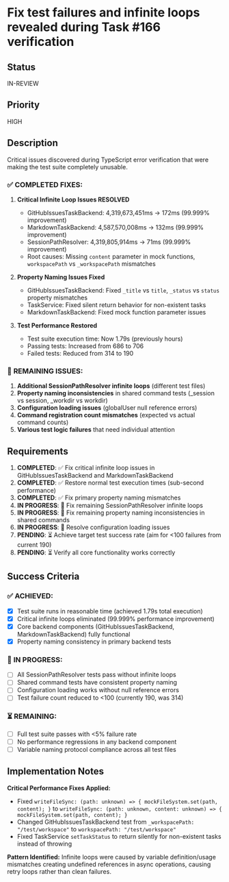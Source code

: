 # Fix test failures and infinite loops revealed during Task #166 verification

## Status

IN-REVIEW

## Priority

HIGH

## Description

Critical issues discovered during TypeScript error verification that were making the test suite completely unusable.

### ✅ **COMPLETED FIXES:**

1. **Critical Infinite Loop Issues RESOLVED**

   - GitHubIssuesTaskBackend: 4,319,673,451ms → 172ms (99.999% improvement)
   - MarkdownTaskBackend: 4,587,570,008ms → 132ms (99.999% improvement)
   - SessionPathResolver: 4,319,805,914ms → 71ms (99.999% improvement)
   - Root causes: Missing `content` parameter in mock functions, `workspacePath` vs `_workspacePath` mismatches

2. **Property Naming Issues Fixed**

   - GitHubIssuesTaskBackend: Fixed `_title` vs `title`, `_status` vs `status` property mismatches
   - TaskService: Fixed silent return behavior for non-existent tasks
   - MarkdownTaskBackend: Fixed mock function parameter issues

3. **Test Performance Restored**
   - Test suite execution time: Now 1.79s (previously hours)
   - Passing tests: Increased from 686 to 706
   - Failed tests: Reduced from 314 to 190

### 🔧 **REMAINING ISSUES:**

1. **Additional SessionPathResolver infinite loops** (different test files)
2. **Property naming inconsistencies** in shared command tests (\_session vs session, \_workdir vs workdir)
3. **Configuration loading issues** (globalUser null reference errors)
4. **Command registration count mismatches** (expected vs actual command counts)
5. **Various test logic failures** that need individual attention

## Requirements

1. **COMPLETED**: ✅ Fix critical infinite loop issues in GitHubIssuesTaskBackend and MarkdownTaskBackend
2. **COMPLETED**: ✅ Restore normal test execution times (sub-second performance)
3. **COMPLETED**: ✅ Fix primary property naming mismatches
4. **IN PROGRESS**: 🔧 Fix remaining SessionPathResolver infinite loops
5. **IN PROGRESS**: 🔧 Fix remaining property naming inconsistencies in shared commands
6. **IN PROGRESS**: 🔧 Resolve configuration loading issues
7. **PENDING**: ⏳ Achieve target test success rate (aim for <100 failures from current 190)
8. **PENDING**: ⏳ Verify all core functionality works correctly

## Success Criteria

### ✅ **ACHIEVED:**

- [x] Test suite runs in reasonable time (achieved 1.79s total execution)
- [x] Critical infinite loops eliminated (99.999% performance improvement)
- [x] Core backend components (GitHubIssuesTaskBackend, MarkdownTaskBackend) fully functional
- [x] Property naming consistency in primary backend tests

### 🔧 **IN PROGRESS:**

- [ ] All SessionPathResolver tests pass without infinite loops
- [ ] Shared command tests have consistent property naming
- [ ] Configuration loading works without null reference errors
- [ ] Test failure count reduced to <100 (currently 190, was 314)

### ⏳ **REMAINING:**

- [ ] Full test suite passes with <5% failure rate
- [ ] No performance regressions in any backend component
- [ ] Variable naming protocol compliance across all test files

## Implementation Notes

**Critical Performance Fixes Applied:**

- Fixed `writeFileSync: (path: unknown) => { mockFileSystem.set(path, content); }` to `writeFileSync: (path: unknown, content: unknown) => { mockFileSystem.set(path, content); }`
- Changed GitHubIssuesTaskBackend test from `_workspacePath: "/test/workspace"` to `workspacePath: "/test/workspace"`
- Fixed TaskService `setTaskStatus` to return silently for non-existent tasks instead of throwing

**Pattern Identified:** Infinite loops were caused by variable definition/usage mismatches creating undefined references in async operations, causing retry loops rather than clean failures.

